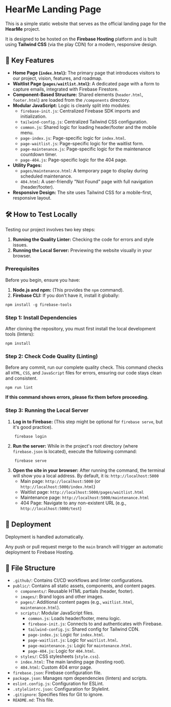 # **HearMe Landing Page**

This is a simple static website that serves as the official landing page for the **HearMe** project.

It is designed to be hosted on the **Firebase Hosting** platform and is built using **Tailwind CSS** (via the play CDN) for a modern, responsive design.

## **🌟 Key Features**

* **Home Page (`index.html`):** The primary page that introduces visitors to our project, vision, features, and roadmap.
* **Waitlist Page (`pages/waitlist.html`):** A dedicated page with a form to capture emails, integrated with Firebase Firestore.
* **Component-Based Structure:** Shared elements (`header.html`, `footer.html`) are loaded from the `/components` directory.
* **Modular JavaScript:** Logic is cleanly split into modules:
  * `firebase-init.js`: Centralized Firebase SDK imports and initialization.
  * `tailwind-config.js`: Centralized Tailwind CSS configuration.
  * `common.js`: Shared logic for loading header/footer and the mobile menu.
  * `page-index.js`: Page-specific logic for `index.html`.
  * `page-waitlist.js`: Page-specific logic for the waitlist form.
  * `page-maintenance.js`: Page-specific logic for the maintenance countdown timer.
  * `page-404.js`: Page-specific logic for the 404 page.
* **Utility Pages:**
  * `pages/maintenance.html`: A temporary page to display during scheduled maintenance.
  * `404.html`: A user-friendly "Not Found" page with full navigation (header/footer).
* **Responsive Design:** The site uses Tailwind CSS for a mobile-first, responsive layout.

## **🛠️ How to Test Locally**

Testing our project involves two key steps:

1. **Running the Quality Linter:** Checking the code for errors and style issues.
2. **Running the Local Server:** Previewing the website visually in your browser.

### Prerequisites

Before you begin, ensure you have:

1. **Node.js and npm:** (This provides the `npm` command).
2. **Firebase CLI:** If you don't have it, install it globally:

```
npm install -g firebase-tools
```

### Step 1: Install Dependencies

After cloning the repository, you must first install the local development tools (linters):
```
npm install
```

### Step 2: Check Code Quality (Linting)

Before any commit, run our complete quality check. This command checks all `HTML`, `CSS`, and `JavaScript` files for errors, ensuring our code stays clean and consistent.
```
npm run lint
```
**If this command shows errors, please fix them before proceeding.**

### Step 3: **Running the Local Server**

1. **Log in to Firebase:** (This step might be optional for `firebase serve`, but it's good practice).
```
    firebase login
```

2. **Run the server:** While in the project's root directory (where `firebase.json` is located), execute the following command:
```
    firebase serve
```

3. **Open the site in your browser:** After running the command, the terminal will show you a local address. By default, it is: `http://localhost:5000`
   * Main page: `http://localhost:5000` (or `http://localhost:5000/index.html`)
   * Waitlist page: `http://localhost:5000/pages/waitlist.html`
   * Maintenance page: `http://localhost:5000/maintenance.html`
   * 404 Page: Navigate to any non-existent URL (e.g., `http://localhost:5000/test`)

## **🚀 Deployment**

Deployment is handled automatically.

Any push or pull request merge to the `main` branch will trigger an automatic deployment to Firebase Hosting.

## **📁 File Structure**

* `.github/`: Contains CI/CD workflows and linter configurations.
* `public/`: Contains all static assets, components, and content pages.
  * `components/`: Reusable HTML partials (header, footer).
  * `images/`: Brand logos and other images.
  * `pages/`: Additional content pages (e.g., `waitlist.html`, `maintenance.html`).
  * `scripts/`: Modular JavaScript files.
    * `common.js`: Loads header/footer, menu logic.
    * `firebase-init.js`: Connects to and authenticates with Firebase.
    * `tailwind-config.js`: Shared config for Tailwind CDN.
    * `page-index.js`: Logic for `index.html`.
    * `page-waitlist.js`: Logic for `waitlist.html`.
    * `page-maintenance.js`: Logic for `maintenance.html`.
    * `page-404.js`: Logic for `404.html`.
  * `styles/`: CSS stylesheets (`style.css`).
  * `index.html`: The main landing page (hosting root).
  * `404.html`: Custom 404 error page.
* `firebase.json`: Firebase configuration file.
* `package.json`: Manages npm dependencies (linters) and scripts.
* `eslint.config.js`: Configuration for ESLint.
* `.stylelintrc.json`: Configuration for Stylelint.
* `.gitignore`: Specifies files for Git to ignore.
* `README.md`: This file.
